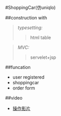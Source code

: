#ShoppingCar(仿uniqlo)

##construction with
> *typesetting:*
>> html table

> *MVC:*
>> servelet+jsp

##funcation
* user registered
* shoppingcar
* order form

##video
* <a href="https://www.youtube.com/watch?v=Koh3x2X4vVQ">操作影片</a>
